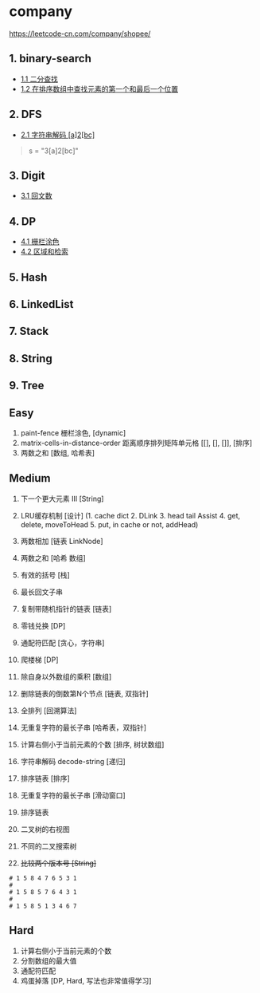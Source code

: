 # company

https://leetcode-cn.com/company/shopee/

## 1. binary-search

- [1.1 二分查找](https://leetcode-cn.com/problems/binary-search/)
- [1.2 在排序数组中查找元素的第一个和最后一个位置](https://leetcode-cn.com/problems/find-first-and-last-position-of-element-in-sorted-array/)

## 2. DFS

- [2.1 字符串解码 [a]2[bc]](https://leetcode-cn.com/problems/decode-string/)

> s = "3[a]2[bc]"

## 3. Digit

- [3.1 回文数](https://leetcode-cn.com/problems/palindrome-number/)

## 4. DP

- [4.1 栅栏涂色](https://leetcode-cn.com/problems/paint-fence/)
- [4.2 区域和检索](https://leetcode-cn.com/problems/range-sum-query-immutable/)

## 5. Hash

## 6. LinkedList

## 7. Stack

## 8. String

## 9. Tree


## Easy

1. paint-fence 栅栏涂色, [dynamic] 
2. matrix-cells-in-distance-order 距离顺序排列矩阵单元格 [[], [], []], [排序]
3. 两数之和 [数组, 哈希表]

## Medium
1. 下一个更大元素 III [String]

1. LRU缓存机制 [设计] (1. cache dict 2. DLink 3. head tail Assist 4. get, delete, moveToHead 5. put, in cache or not, addHead)
2. 两数相加 [链表 LinkNode]
3. 两数之和 [哈希 数组]
4. 有效的括号 [栈]
5. 最长回文子串
6. 复制带随机指针的链表 [链表]
7. 零钱兑换 [DP]
8. 通配符匹配 [贪心，字符串]
9. 爬楼梯 [DP]
10. 除自身以外数组的乘积 [数组]
11. 删除链表的倒数第N个节点 [链表, 双指针] 
12. 全排列 [回溯算法]
13. 无重复字符的最长子串 [哈希表，双指针]
14. 计算右侧小于当前元素的个数 [排序, 树状数组]
15. 字符串解码 decode-string [递归]
16. 排序链表 [排序]
17. 无重复字符的最长子串 [滑动窗口]
18. 排序链表
19. 二叉树的右视图
20. 不同的二叉搜索树

5. ~~比较两个版本号 [String]~~


```
# 1 5 8 4 7 6 5 3 1
#
# 1 5 8 5 7 6 4 3 1
#
# 1 5 8 5 1 3 4 6 7
```

## Hard

1. 计算右侧小于当前元素的个数
2. 分割数组的最大值
3. 通配符匹配
4. 鸡蛋掉落 [DP, Hard, 写法也非常值得学习]